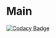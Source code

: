 # Main

[![Codacy Badge](https://api.codacy.com/project/badge/Grade/1104399c70cb4e58b2bbe68fd1c9c064)](https://app.codacy.com/gh/Kapedinc/Main?utm_source=github.com&utm_medium=referral&utm_content=Karat-Card/Main&utm_campaign=Badge_Grade)
